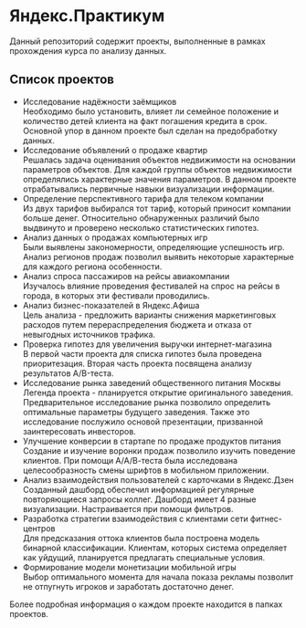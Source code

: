 # Яндекс.Практикум  
Данный репозиторий содержит проекты, выполненные в рамках прохождения курса по анализу данных.  

## Список проектов  
- Исследование надёжности заёмщиков  
Необходимо было установить, влияет ли семейное положение и количество детей клиента на факт погашения кредита в срок. Основной упор в данном проекте был сделан на предобработку данных.
- Исследование объявлений о продаже квартир  
Решалась задача оценивания объектов недвижимости на основании параметров объектов. Для каждой группы объектов недвижимости определялись характерные значения параметров. В данном проекте отрабатывались первичные навыки визуализации информации.
- Определение перспективного тарифа для телеком компании  
Из двух тарифов выбирался тот тариф, который приносит компании больше денег. Относительно обнаруженных различий было выдвинуто и проверено несколько статистических гипотез.
- Анализ данных о продажах компьютерных игр  
Были выявлены закономерности, определяющие успешность игр. Анализ регионов продаж позволил выявить некоторые характерные для каждого региона особенности.
- Анализ спроса пассажиров на рейсы авиакомпании  
Изучалось влияние проведения фестивалей на спрос на рейсы в города, в которых эти фестивали проводились.
- Анализ бизнес-показателей в Яндекс.Афиша  
Цель анализа - предложить варианты снижения маркетинговых расходов путем перераспределения бюджета и отказа от невыгодных источников трафика.
- Проверка гипотез для увеличения выручки интернет-магазина  
В первой части проекта для списка гипотез была проведена приоритезация. Вторая часть проекта посвящена анализу результатов A/B-теста.
- Исследование рынка заведений общественного питания Москвы  
Легенда проекта - планируется открытие оригинального заведения. Предварительное исследование рынка позволило определить оптимальные параметры будущего заведения. Также это исследование послужило основой презентации, призванной заинтересовать инвесторов.
- Улучшение конверсии в стартапе по продаже продуктов питания  
Создание и изучение воронки продаж позволило изучить поведение клиентов. При помощи A/A/В-теста была исследована целесообразность смены шрифтов в мобильном приложении.
- Анализ взаимодействия пользователей с карточками в Яндекс.Дзен  
Созданный дашборд обеспечил информацией регулярные повторяющиеся запросы коллег. Дашборд имеет 4 разные визуализации. Настраивается при помощи фильтров.
- Разработка стратегии взаимодействия с клиентами сети фитнес-центров  
Для предсказания оттока клиентов была построена модель бинарной классификации. Клиентам, которых система определяет как уйдущий, планируется предлагать специальные условия.
- Формирование модели монетизации мобильной игры  
Выбор оптимального момента для начала показа рекламы позволит не отпугнуть игроков и заработать достаточно денег.  

Более подробная информация о каждом проекте находится в папках проектов.
